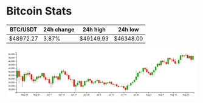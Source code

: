 # Bitcoin Stats

BTC/USDT|24h change|24h high|24h low|
|---|---|---|---|
|$48972.27|3.87%|$49149.93|$46348.00|

<img src="./chart.svg">
